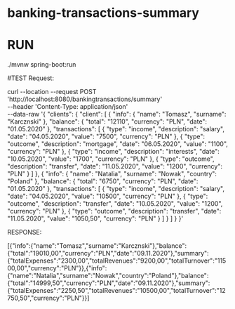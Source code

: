 # banking-transactions-summary

# RUN
./mvnw spring-boot:run

#TEST
Request:

curl --location --request POST 'http://localhost:8080/bankingtransactions/summary' \
--header 'Content-Type: application/json' \
--data-raw '{
  "clients": {
    "client": [
      {
        "info": {
          "name": "Tomasz",
          "surname": "Karcznski"
        },
        "balance": {
          "total": "12110",
          "currency": "PLN",
          "date": "01.05.2020"
        },
        "transactions": [
          {
            "type": "income",
            "description": "salary",
            "date": "04.05.2020",
            "value": "7500",
            "currency": "PLN"
          },
          {
            "type": "outcome",
            "description": "mortgage",
            "date": "06.05.2020",
            "value": "1100",
            "currency": "PLN"
          },
          {
            "type": "income",
            "description": "interests",
            "date": "10.05.2020",
            "value": "1700",
            "currency": "PLN"
          },
          {
            "type": "outcome",
            "description": "transfer",
            "date": "11.05.2020",
            "value": "1200",
            "currency": "PLN"
          }
        ]
      },
      {
        "info": {
          "name": "Natalia",
          "surname": "Nowak",
          "country": "Poland"
        },
        "balance": {
          "total": "6750",
          "currency": "PLN",
          "date": "01.05.2020"
        },
        "transactions": [
          {
            "type": "income",
            "description": "salary",
            "date": "04.05.2020",
            "value": "10500",
            "currency": "PLN"
          },
          {
            "type": "outcome",
            "description": "transfer",
            "date": "10.05.2020",
            "value": "1200",
            "currency": "PLN"
          },
          {
            "type": "outcome",
            "description": "transfer",
            "date": "11.05.2020",
            "value": "1050,50",
            "currency": "PLN"
          }
        ]
      }
    ]
  }
}'

RESPONSE:

[{"info":{"name":"Tomasz","surname":"Karcznski"},"balance":{"total":"19010,00","currency":"PLN","date":"09.11.2020"},"summary":{"totalExpenses":"2300,00","totalRevenues":"9200,00","totalTurnover":"11500,00","currency":"PLN"}},{"info":{"name":"Natalia","surname":"Nowak","country":"Poland"},"balance":{"total":"14999,50","currency":"PLN","date":"09.11.2020"},"summary":{"totalExpenses":"2250,50","totalRevenues":"10500,00","totalTurnover":"12750,50","currency":"PLN"}}]
